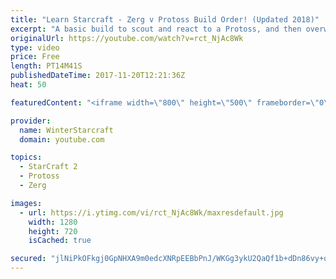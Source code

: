 ```yaml
---
title: "Learn Starcraft - Zerg v Protoss Build Order! (Updated 2018)"
excerpt: "A basic build to scout and react to a Protoss, and then overwhelm them with the swarm! Meant for lower level players looking for direction, not higher level looking for the dankest meta. -- Watch live at https://www.twitch.tv/wintergaming"
originalUrl: https://youtube.com/watch?v=rct_NjAc8Wk
type: video
price: Free
length: PT14M41S
publishedDateTime: 2017-11-20T12:21:36Z
heat: 50

featuredContent: "<iframe width=\"800\" height=\"500\" frameborder=\"0\" src=\"https://www.youtube.com/embed/rct_NjAc8Wk\" allow=\"accelerometer; autoplay; encrypted-media; gyroscope; picture-in-picture\" allowfullscreen></iframe>"

provider:
  name: WinterStarcraft
  domain: youtube.com

topics:
  - StarCraft 2
  - Protoss
  - Zerg

images:
  - url: https://i.ytimg.com/vi/rct_NjAc8Wk/maxresdefault.jpg
    width: 1280
    height: 720
    isCached: true

secured: "jlNiPkOFkgj0GpNHXA9m0edcXNRpEEBbPnJ/WKGg3ykU2QaQf1b+dDn86vy+qP29SwVKoX7gp9wTVKeZgARE8y8zcpIDPE168+PpyR/lFirVyeTkSSZ6dICPOTvA+v1UQvItMujcuKAJ+cjH1z+GjmkJ7VQEH5/FqPE+GE8HVQ5XTadv7Yp6ihPgHgnSP3C2DtJNHzroRbT/7hpnQDRZpBP4e+ietJtRcN0iOC/krH+uqOYcf8Nt5lEd3HbfzInZagjcFNsSyDWGuZa5sNXKKZE5pdrjB1ePvP52zO/Osb8mlc/CptoqWISrSMRpYVtKUR4yOpUd/qusNUZGIFdsvcdnmFv4TfZPWKgT3Ol8PW00K+7d61NY0HG/JORl8wjA6K2yhABvGdgo7clynGEqu66ftV6icxZ7flpIkKqmP58=;IMBfmr8qtN4JZFAMzHaHGg=="
---
```



